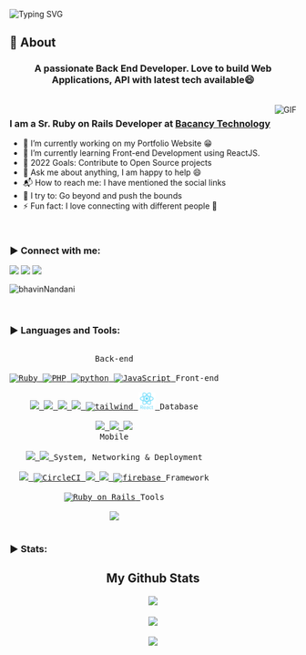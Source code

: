 ![Typing SVG](https://readme-typing-svg.herokuapp.com?font=Architects+Daughter&color=009900&size=30&lines=Hey!+It's+Bhavin!+👋;I'm+a+Back+End+Developer;I'm+a+API+Developer)
<!-- <h1 align="center">Hi 👋, I'm Bhavin</h1> -->

## 🧐 About

<h3 align="center">A passionate Back End Developer. Love to build Web Applications, API with latest tech available😄
</h3>

<br>

<img align="right" margin-top="20px" height="270px" alt="GIF" src="https://cdn.dribbble.com/users/1059583/screenshots/4171367/coding-freak.gif" />

### I am a Sr. Ruby on Rails Developer at <a href="https://www.bacancytechnology.com/" target="_blank">Bacancy Technology</a>
- 🔭 I’m currently working on my Portfolio Website :grin:
- 🌱 I’m currently learning Front-end Development using ReactJS.
- 🥅 2022 Goals: Contribute to Open Source projects
- 💬 Ask me about anything, I am happy to help :smile:
- 📬 How to reach me: I have mentioned the social links
- 🧗 I try to: Go beyond and push the bounds
- ⚡ Fun fact: I love connecting with different people :raised_hands:
<!-- ### Blogs posts -->
<!-- BLOG-POST-LIST:START -->
<!-- BLOG-POST-LIST:END -->
</br>

<h3 align="left">▶ Connect with me:</h3>
  <p>
    <a href="https://www.linkedin.com/in/bhavin-nandani/" target="_blank"><img src="https://img.shields.io/badge/-LinkedIn-222222?style=flat-square&logo=Linkedin&logoColor=white&link=https://www.linkedin.com/in/hgdsandakalum/)](https://www.linkedin.com/in/hgdsandakalum/"></a>
  <a href="https://www.hackerrank.com/nandanibhavin?hr_r=1" target="_blank"><img src="https://img.shields.io/badge/-HackerRank-222222?style=flat-square&logo=HackerRank&logoColor=white&link=https://www.hackerrank.com/h_g_d_sandakalum)](https://www.hackerrank.com/h_g_d_sandakalum"></a>
    <a href="https://www.instagram.com/win___15/" target="_blank"><img src="https://img.shields.io/badge/Instagram-222222?&style=flat-square&logo=instagram&logoColor=white&link=https://www.instagram.com/_.sanda._)](https://www.instagram.com/_.sanda._/"></a>
<p align="left"> <img src="https://komarev.com/ghpvc/?username=bhavinNandani&label=Profile%20views&color=0e75b6&style=flat" alt="bhavinNandani" /> </p>

  </p>
</br>

<h3 align="left">▶ Languages and Tools:</h3>
<p style="display: inline-block;" align="center">
  <kbd>
    <kbd>
      <kbd>Back-end</kbd>
      <br>
      <br>
      <a href="https://www.ruby-lang.org/en/" target="_blank">
        <img src="https://cdn.jsdelivr.net/gh/devicons/devicon/icons/ruby/ruby-original.svg" alt="Ruby" width="40" height="40" />
      </a>
      <a href="https://www.php.net/" target="_blank">
        <img src="https://cdn.jsdelivr.net/gh/devicons/devicon/icons/php/php-original.svg" alt="PHP" width="50" height="50" />
      </a>
      <a href="https://www.python.org/" target="_blank">
        <img src="https://cdn.jsdelivr.net/gh/devicons/devicon/icons/python/python-original.svg" alt="python" width="40" height="40" />
      </a>
      <a href="https://www.javascript.com/" target="_blank">
        <img src="https://cdn.jsdelivr.net/gh/devicons/devicon/icons/javascript/javascript-original.svg" alt="JavaScript" width="30" height="30" />
      </a> 
    </kbd>
    <kbd>
      <kbd>Front-end</kbd>
      <br>
      <br>
      <a href="https://html.com/html5/" target="_blank">
        <img width="30px" src="https://cdn.jsdelivr.net/gh/devicons/devicon/icons/html5/html5-original.svg" />
      </a>
      <a href="#" target="_blank">
        <img width="30px" src="https://cdn.jsdelivr.net/gh/devicons/devicon/icons/css3/css3-plain.svg" />
      </a>
      <a href="https://getbootstrap.com/" target="_blank">
        <img width="30px" src="https://cdn.jsdelivr.net/gh/devicons/devicon/icons/bootstrap/bootstrap-plain.svg" />
      </a>
      <a href="https://www.javascript.com/" target="_blank">
        <img width="30px" src="https://cdn.jsdelivr.net/gh/devicons/devicon/icons/javascript/javascript-original.svg" />
      </a>
      <a href="https://tailwindcss.com/" target="_blank">
        <img src="https://www.vectorlogo.zone/logos/tailwindcss/tailwindcss-icon.svg" alt="tailwind" width="40" height="40" />
      </a>
      <a href="https://reactjs.org/" target="_blank">
        <img src="https://raw.githubusercontent.com/devicons/devicon/master/icons/react/react-original-wordmark.svg" alt="react" width="30" height="30" />
      </a>
    </kbd>
    <kbd>
      <kbd>Database</kbd>
      <br>
      <br>
      <a href="https://www.postgresql.org/" target="_blank">
        <img width="30px" src="https://cdn.jsdelivr.net/gh/devicons/devicon/icons/postgresql/postgresql-original.svg" />
      </a>
      <a href="https://www.mysql.com/" target="_blank">
        <img width="30px" src="https://cdn.jsdelivr.net/gh/devicons/devicon/icons/mysql/mysql-plain.svg" />
      </a>
      <a href="https://www.mongodb.com/" target="_blank">
        <img width="30px" src="https://cdn.jsdelivr.net/gh/devicons/devicon/icons/mongodb/mongodb-plain.svg" />
      </a>
    </kbd><br/>
    <kbd>
      <kbd>Mobile</kbd>
      <br>
      <br>
      <a href="https://kotlinlang.org/" target="_blank">
        <img width="30px" src="https://cdn.jsdelivr.net/gh/devicons/devicon/icons/kotlin/kotlin-original.svg" />
      </a>
      <a href="https://www.android.com/" target="_blank">
        <img src="https://cdn.jsdelivr.net/gh/devicons/devicon/icons/android/android-original.svg" width="40px" />
      </a>
    </kbd>
    <kbd>
      <kbd>
        <kbd>System, Networking & Deployment</kbd>
        <br>
        <br>
        <a href="https://www.heroku.com/" target="_blank">
          <img width="40px" src="https://cdn.jsdelivr.net/gh/devicons/devicon/icons/heroku/heroku-plain.svg" />
        </a>
        <a href="https://circleci.com/" target="_blank">
          <img width="40px" src="https://cdn.jsdelivr.net/gh/devicons/devicon/icons/circleci/circleci-plain.svg" alt="CircleCI" />
        </a>
        <a href="https://git-scm.com/" target="_blank">
          <img width="40px" src="https://cdn.jsdelivr.net/gh/devicons/devicon/icons/git/git-plain.svg" />
        </a>
        <a href="https://www.atlassian.com/software/jira?bundle=jira-software&edition=free" target="_blank">
          <img width="40px" src="https://cdn.jsdelivr.net/gh/devicons/devicon/icons/jira/jira-original.svg" />
        </a>
        <a href="https://firebase.google.com/" target="_blank">
          <img src="https://www.vectorlogo.zone/logos/firebase/firebase-icon.svg" alt="firebase" width="40" height="40" />
        </a>
      </kbd>
      <kbd>
        <kbd>Framework</kbd>
        <br>
        <br>
      	<a href="https://rubyonrails.org/" target="_blank">
        	<img src="https://cdn.jsdelivr.net/gh/devicons/devicon/icons/rails/rails-original-wordmark.svg" alt="Ruby on Rails" width="40" height="40" />
      	</a>
      </kbd>
      <kbd>
        <kbd>Tools</kbd>
        <br>
        <br>
        <a href="https://code.visualstudio.com/" target="_blank">
          <img width="30px" src="https://cdn.jsdelivr.net/gh/devicons/devicon/icons/vscode/vscode-original.svg" />
        </a>
      </kbd>
    </kbd>
  </kbd>
</p>
<h3 align="left">▶ Stats:</h3>
<!-- <p align="center">
<img src="https://metrics.lecoq.io/bhavinNandani?template=terminal&config.timezone=Asia%2FCalcutta" alt="bhavinNandani"
</p>
 -->
<!--<p align="center"><img src="https://badges.pufler.dev/visits/bhavinNandani/bhavinNandani?style=for-the-badge"/> <img src="https://badges.pufler.dev/repos/bhavinNandani/?style=for-the-badge"/>
</p> -->


</p>
  </a>
<h2 align="center">My Github Stats</h2>
<p align="center">
<img align="center" src="https://github-readme-stats.vercel.app/api/top-langs/?username=bhavinNandani&layout=compact&theme=github_dark&langs_count=10&exclude_repo=kasweb">
<br>
<br>
<img align="center" src="https://github-readme-stats.vercel.app/api?username=bhavinNandani&count_private=true&show_icons=trueline_height=21&theme=github_dark"> 
<br>
<br>
<img align="center" src="https://github-readme-streak-stats.herokuapp.com/?user=bhavinNandani&theme=holi-theme">
</p>
